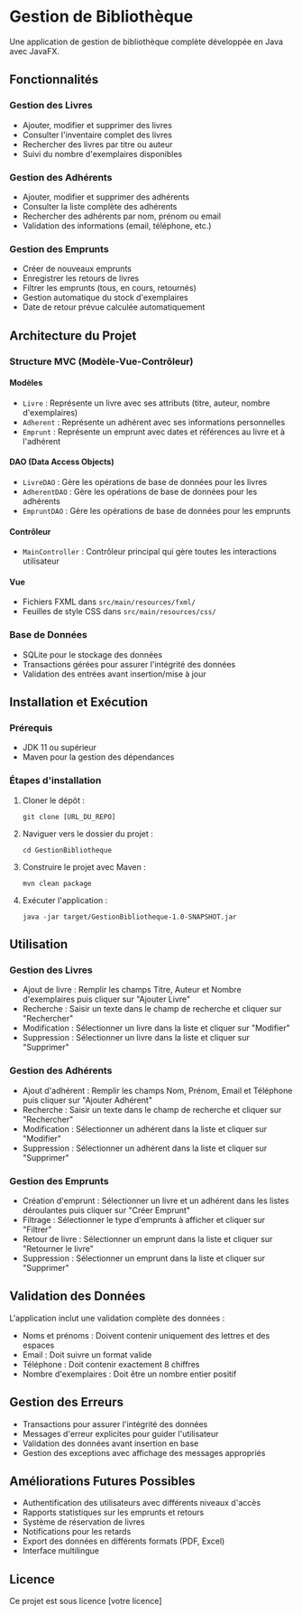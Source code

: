 # Gestion de Bibliothèque

Une application de gestion de bibliothèque complète développée en Java avec JavaFX.

## Fonctionnalités

### Gestion des Livres
- Ajouter, modifier et supprimer des livres
- Consulter l'inventaire complet des livres
- Rechercher des livres par titre ou auteur
- Suivi du nombre d'exemplaires disponibles

### Gestion des Adhérents
- Ajouter, modifier et supprimer des adhérents
- Consulter la liste complète des adhérents
- Rechercher des adhérents par nom, prénom ou email
- Validation des informations (email, téléphone, etc.)

### Gestion des Emprunts
- Créer de nouveaux emprunts
- Enregistrer les retours de livres
- Filtrer les emprunts (tous, en cours, retournés)
- Gestion automatique du stock d'exemplaires
- Date de retour prévue calculée automatiquement

## Architecture du Projet

### Structure MVC (Modèle-Vue-Contrôleur)

#### Modèles
- `Livre` : Représente un livre avec ses attributs (titre, auteur, nombre d'exemplaires)
- `Adherent` : Représente un adhérent avec ses informations personnelles
- `Emprunt` : Représente un emprunt avec dates et références au livre et à l'adhérent

#### DAO (Data Access Objects)
- `LivreDAO` : Gère les opérations de base de données pour les livres
- `AdherentDAO` : Gère les opérations de base de données pour les adhérents
- `EmpruntDAO` : Gère les opérations de base de données pour les emprunts

#### Contrôleur
- `MainController` : Contrôleur principal qui gère toutes les interactions utilisateur

#### Vue
- Fichiers FXML dans `src/main/resources/fxml/`
- Feuilles de style CSS dans `src/main/resources/css/`

### Base de Données
- SQLite pour le stockage des données
- Transactions gérées pour assurer l'intégrité des données
- Validation des entrées avant insertion/mise à jour

## Installation et Exécution

### Prérequis
- JDK 11 ou supérieur
- Maven pour la gestion des dépendances

### Étapes d'installation
1. Cloner le dépôt :
   ```
   git clone [URL_DU_REPO]
   ```

2. Naviguer vers le dossier du projet :
   ```
   cd GestionBibliotheque
   ```

3. Construire le projet avec Maven :
   ```
   mvn clean package
   ```

4. Exécuter l'application :
   ```
   java -jar target/GestionBibliotheque-1.0-SNAPSHOT.jar
   ```

## Utilisation

### Gestion des Livres
- Ajout de livre : Remplir les champs Titre, Auteur et Nombre d'exemplaires puis cliquer sur "Ajouter Livre"
- Recherche : Saisir un texte dans le champ de recherche et cliquer sur "Rechercher"
- Modification : Sélectionner un livre dans la liste et cliquer sur "Modifier"
- Suppression : Sélectionner un livre dans la liste et cliquer sur "Supprimer"

### Gestion des Adhérents
- Ajout d'adhérent : Remplir les champs Nom, Prénom, Email et Téléphone puis cliquer sur "Ajouter Adhérent"
- Recherche : Saisir un texte dans le champ de recherche et cliquer sur "Rechercher"
- Modification : Sélectionner un adhérent dans la liste et cliquer sur "Modifier"
- Suppression : Sélectionner un adhérent dans la liste et cliquer sur "Supprimer"

### Gestion des Emprunts
- Création d'emprunt : Sélectionner un livre et un adhérent dans les listes déroulantes puis cliquer sur "Créer Emprunt"
- Filtrage : Sélectionner le type d'emprunts à afficher et cliquer sur "Filtrer"
- Retour de livre : Sélectionner un emprunt dans la liste et cliquer sur "Retourner le livre"
- Suppression : Sélectionner un emprunt dans la liste et cliquer sur "Supprimer"

## Validation des Données

L'application inclut une validation complète des données :
- Noms et prénoms : Doivent contenir uniquement des lettres et des espaces
- Email : Doit suivre un format valide
- Téléphone : Doit contenir exactement 8 chiffres
- Nombre d'exemplaires : Doit être un nombre entier positif

## Gestion des Erreurs

- Transactions pour assurer l'intégrité des données
- Messages d'erreur explicites pour guider l'utilisateur
- Validation des données avant insertion en base
- Gestion des exceptions avec affichage des messages appropriés

## Améliorations Futures Possibles

- Authentification des utilisateurs avec différents niveaux d'accès
- Rapports statistiques sur les emprunts et retours
- Système de réservation de livres
- Notifications pour les retards
- Export des données en différents formats (PDF, Excel)
- Interface multilingue

## Licence

Ce projet est sous licence [votre licence] 